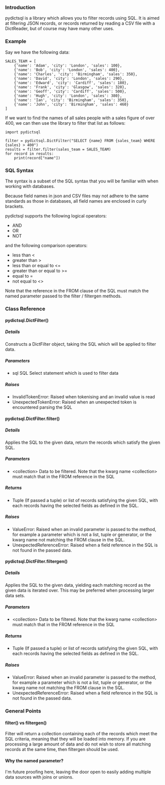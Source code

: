 ### Introduction
pydictsql is a library which allows you to filter records using SQL. It is aimed at filtering JSON records, or records returned by reading a CSV file with a DictReader, but of course may have many other uses.

### Example

Say we have the following data:

	SALES_TEAM = [
		{'name': 'Adam', 'city': 'London', 'sales': 100},
		{'name': 'Bob', 'city': 'London', 'sales': 400},
		{'name': 'Charles', 'city': 'Birmingham', 'sales': 350},
		{'name': 'David', 'city': 'London', 'sales': 290},
		{'name': 'Edward', 'city': 'Cardiff', 'sales': 180},
		{'name': 'Frank', 'city': 'Glasgow', 'sales': 320},
		{'name': 'Geoff', 'city': 'Cardiff', 'sales': 500},
		{'name': 'Hugh', 'city': 'London', 'sales': 380},
		{'name': 'Ian', 'city': 'Birmingham', 'sales': 350},
		{'name': 'John', 'city': 'Birmingham', 'sales': 460}
	]

If we want to find the names of all sales people with a sales figure of over 400, we can then use the library to filter that list as follows:

	import pydictsql

	filter = pydictsql.DictFilter("SELECT {name} FROM {sales_team} WHERE {sales} > 400")
	results = filter.filter(sales_team = SALES_TEAM)
	for record in results:
		print(record["name"])

### SQL Syntax
The syntax is a subset of the SQL syntax that you will be familiar with when working with databases. 

Because field names in json and CSV files may not adhere to the same standards as those in databases, all field names are enclosed in curly brackets.

pydictsql supports the following logical operators:
- AND
- OR
- NOT

and the following comparison operators:
- less than <
- greater than >
- less than or equal to <=
- greater than or equal to >=
- equal to = 
- not equal to <>

Note that the reference in the FROM clause of the SQL must match the named parameter passed to the filter / filtergen methods.

### Class Reference
#### pydictsql.DictFilter()
##### Details
Constructs a DictFilter object, taking the SQL which will be applied to filter data.
##### Parameters
- sql SQL Select statement which is used to filter data

##### Raises
- InvalidTokenError: Raised when tokenising and an invalid value is read
- UnexpectedTokenError: Raised when an unexpected token is encountered parsing the SQL

#### pydictsql.DictFilter.filter()
##### Details
Applies the SQL to the given data, return the records which satisfy the given SQL.

##### Parameters
- &lt;collection&gt; Data to be filtered. Note that the kwarg name &lt;collection&gt; must match that in the FROM reference in the SQL

##### Returns
- Tuple (If passed a tuple) or list of records satisfying the given SQL, with each records having the selected fields as defined in the SQL.

##### Raises
- ValueError: Raised when an invalid parameter is passed to the method, for example a parameter which is not a list, tuple or generator, or the kwarg name not matching the FROM clause in the SQL.
- UnexpectedReferenceError: Raised when a field reference in the SQL is not found in the passed data.

#### pydictsql.DictFilter.filtergen()
##### Details
Applies the SQL to the given data, yielding each matching record as the given data is iterated over. This may be preferred when processing larger data sets.

##### Parameters
- &lt;collection&gt; Data to be filtered. Note that the kwarg name &lt;collection&gt; must match that in the FROM reference in the SQL

##### Returns
- Tuple (If passed a tuple) or list of records satisfying the given SQL, with each records having the selected fields as defined in the SQL.

##### Raises
- ValueError: Raised when an invalid parameter is passed to the method, for example a parameter which is not a list, tuple or generator, or the kwarg name not matching the FROM clause in the SQL.
- UnexpectedReferenceError: Raised when a field reference in the SQL is not found in the passed data.

### General Points
#### filter() vs filtergen()
Filter will return a collection containing each of the records which meet the SQL criteria, meaning that they will be loaded into memory. If you are processing a large amount of data and do not wish to store all matching records at the same time, then filtergen should be used.

#### Why the named parameter?
I&apos;m future proofing here, leaving the door open to easily adding multiple data sources with joins or unions.

